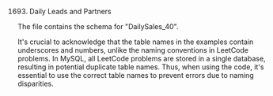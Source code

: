 1693. Daily Leads and Partners

<p style="font-size: 12px;">

The file contains the schema for "DailySales_40".

It's crucial to acknowledge that the table names in the examples contain underscores and numbers, unlike the naming conventions in LeetCode problems. In MySQL, all LeetCode problems are stored in a single database, resulting in potential duplicate table names. Thus, when using the code, it's essential to use the correct table names to prevent errors due to naming disparities.

</p>
